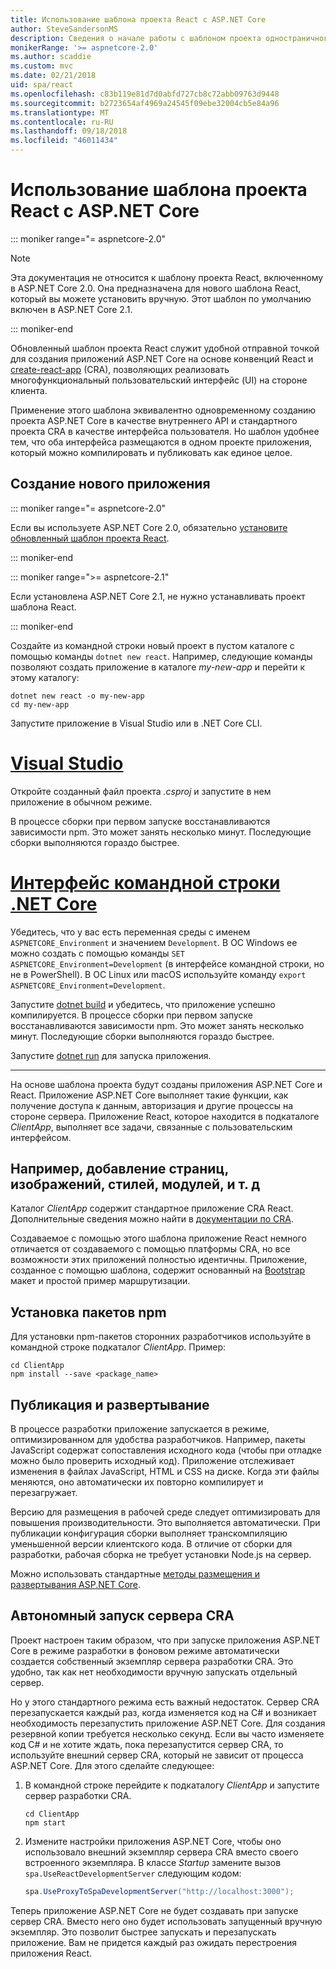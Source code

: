 ```yaml
---
title: Использование шаблона проекта React с ASP.NET Core
author: SteveSandersonMS
description: Сведения о начале работы с шаблоном проекта одностраничного приложения (SPA) ASP.NET Core для React и create-react-app.
monikerRange: '>= aspnetcore-2.0'
ms.author: scaddie
ms.custom: mvc
ms.date: 02/21/2018
uid: spa/react
ms.openlocfilehash: c83b119e81d7d0abfd727cb8c72abb09763d9448
ms.sourcegitcommit: b2723654af4969a24545f09ebe32004cb5e84a96
ms.translationtype: MT
ms.contentlocale: ru-RU
ms.lasthandoff: 09/18/2018
ms.locfileid: "46011434"
---
```

# <a name="use-the-react-project-template-with-aspnet-core"></a>Использование шаблона проекта React с ASP.NET Core

::: moniker range="= aspnetcore-2.0"

> [!NOTE]
> Эта документация не относится к шаблону проекта React, включенному в ASP.NET Core 2.0. Она предназначена для нового шаблона React, который вы можете установить вручную. Этот шаблон по умолчанию включен в ASP.NET Core 2.1.

::: moniker-end

Обновленный шаблон проекта React служит удобной отправной точкой для создания приложений ASP.NET Core на основе конвенций React и [create-react-app](https://github.com/facebookincubator/create-react-app) (CRA), позволяющих реализовать многофункциональный пользовательский интерфейс (UI) на стороне клиента.

Применение этого шаблона эквивалентно одновременному созданию проекта ASP.NET Core в качестве внутреннего API и стандартного проекта CRA в качестве интерфейса пользователя. Но шаблон удобнее тем, что оба интерфейса размещаются в одном проекте приложения, который можно компилировать и публиковать как единое целое.

## <a name="create-a-new-app"></a>Создание нового приложения

::: moniker range="= aspnetcore-2.0"

Если вы используете ASP.NET Core 2.0, обязательно [установите обновленный шаблон проекта React](xref:spa/index#installation).

::: moniker-end

::: moniker range=">= aspnetcore-2.1"

Если установлена ASP.NET Core 2.1, не нужно устанавливать проект шаблона React.

::: moniker-end

Создайте из командной строки новый проект в пустом каталоге с помощью команды `dotnet new react`. Например, следующие команды позволяют создать приложение в каталоге *my-new-app* и перейти к этому каталогу:

```console
dotnet new react -o my-new-app
cd my-new-app
```

Запустите приложение в Visual Studio или в .NET Core CLI.

# <a name="visual-studiotabvisual-studio"></a>[Visual Studio](#tab/visual-studio)

Откройте созданный файл проекта *.csproj* и запустите в нем приложение в обычном режиме.

В процессе сборки при первом запуске восстанавливаются зависимости npm. Это может занять несколько минут. Последующие сборки выполняются гораздо быстрее.

# <a name="net-core-clitabnetcore-cli"></a>[Интерфейс командной строки .NET Core](#tab/netcore-cli)

Убедитесь, что у вас есть переменная среды с именем `ASPNETCORE_Environment` и значением `Development`. В ОС Windows ее можно создать с помощью команды `SET ASPNETCORE_Environment=Development` (в интерфейсе командной строки, но не в PowerShell). В ОС Linux или macOS используйте команду `export ASPNETCORE_Environment=Development`.

Запустите [dotnet build](/dotnet/core/tools/dotnet-build) и убедитесь, что приложение успешно компилируется. В процессе сборки при первом запуске восстанавливаются зависимости npm. Это может занять несколько минут. Последующие сборки выполняются гораздо быстрее.

Запустите [dotnet run](/dotnet/core/tools/dotnet-run) для запуска приложения.

---

На основе шаблона проекта будут созданы приложения ASP.NET Core и React. Приложение ASP.NET Core выполняет такие функции, как получение доступа к данным, авторизация и другие процессы на стороне сервера. Приложение React, которое находится в подкаталоге *ClientApp*, выполняет все задачи, связанные с пользовательским интерфейсом.

## <a name="add-pages-images-styles-modules-etc"></a>Например, добавление страниц, изображений, стилей, модулей, и т. д

Каталог *ClientApp* содержит стандартное приложение CRA React. Дополнительные сведения можно найти в [документации по CRA](https://github.com/facebookincubator/create-react-app/blob/master/packages/react-scripts/template/README.md).

Создаваемое с помощью этого шаблона приложение React немного отличается от создаваемого с помощью платформы CRA, но все возможности этих приложений полностью идентичны. Приложение, созданное с помощью шаблона, содержит основанный на [Bootstrap](https://getbootstrap.com/) макет и простой пример маршрутизации.

## <a name="install-npm-packages"></a>Установка пакетов npm

Для установки npm-пакетов сторонних разработчиков используйте в командной строке подкаталог *ClientApp*. Пример:

```console
cd ClientApp
npm install --save <package_name>
```

## <a name="publish-and-deploy"></a>Публикация и развертывание

В процессе разработки приложение запускается в режиме, оптимизированном для удобства разработчиков. Например, пакеты JavaScript содержат сопоставления исходного кода (чтобы при отладке можно было проверить исходный код). Приложение отслеживает изменения в файлах JavaScript, HTML и CSS на диске. Когда эти файлы меняются, оно автоматически их повторно компилирует и перезагружает.

Версию для размещения в рабочей среде следует оптимизировать для повышения производительности. Это выполняется автоматически. При публикации конфигурация сборки выполняет транскомпиляцию уменьшенной версии клиентского кода. В отличие от сборки для разработки, рабочая сборка не требует установки Node.js на сервер.

Можно использовать стандартные [методы размещения и развертывания ASP.NET Core](xref:host-and-deploy/index).

## <a name="run-the-cra-server-independently"></a>Автономный запуск сервера CRA

Проект настроен таким образом, что при запуске приложения ASP.NET Core в режиме разработки в фоновом режиме автоматически создается собственный экземпляр сервера разработки CRA. Это удобно, так как нет необходимости вручную запускать отдельный сервер.

Но у этого стандартного режима есть важный недостаток. Сервер CRA перезапускается каждый раз, когда изменяется код на C# и возникает необходимость перезапустить приложение ASP.NET Core. Для создания резервной копии требуется несколько секунд. Если вы часто изменяете код C# и не хотите ждать, пока перезапустится сервер CRA, то используйте внешний сервер CRA, который не зависит от процесса ASP.NET Core. Для этого сделайте следующее:

1. В командной строке перейдите к подкаталогу *ClientApp* и запустите сервер разработки CRA.

    ```console
    cd ClientApp
    npm start
    ```

2. Измените настройки приложения ASP.NET Core, чтобы оно использовало внешний экземпляр сервера CRA вместо своего встроенного экземпляра. В классе *Startup* замените вызов `spa.UseReactDevelopmentServer` следующим кодом:

    ```csharp
    spa.UseProxyToSpaDevelopmentServer("http://localhost:3000");
    ```

Теперь приложение ASP.NET Core не будет создавать при запуске сервер CRA. Вместо него оно будет использовать запущенный вручную экземпляр. Это позволит быстрее запускать и перезапускать приложение. Вам не придется каждый раз ожидать перестроения приложения React.
